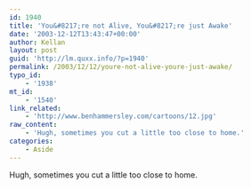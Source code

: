 ```yaml
---
id: 1940
title: 'You&#8217;re not Alive, You&#8217;re just Awake'
date: '2003-12-12T13:43:47+00:00'
author: Kellan
layout: post
guid: 'http://lm.quxx.info/?p=1940'
permalink: /2003/12/12/youre-not-alive-youre-just-awake/
typo_id:
    - '1938'
mt_id:
    - '1540'
link_related:
    - 'http://www.benhammersley.com/cartoons/12.jpg'
raw_content:
    - 'Hugh, sometimes you cut a little too close to home.'
categories:
    - Aside
---
```


Hugh, sometimes you cut a little too close to home.